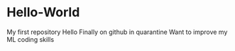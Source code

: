 # Hello-World
My first repository
Hello
Finally on github in quarantine
Want to improve my ML coding skills
